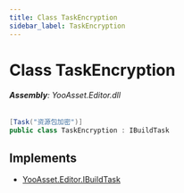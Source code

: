 ```yaml
---
title: Class TaskEncryption
sidebar_label: TaskEncryption
---
```

# Class TaskEncryption


###### **Assembly**: YooAsset.Editor.dll

```csharp title="Declaration"
[Task("资源包加密")]
public class TaskEncryption : IBuildTask
```

## Implements

* [YooAsset.Editor.IBuildTask](../YooAsset.Editor/IBuildTask.md)
